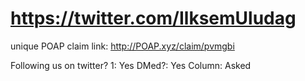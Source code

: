 # https://twitter.com/IlksemUludag

unique POAP claim link: 
http://POAP.xyz/claim/pvmgbi

Following us on twitter? 1: Yes
DMed?: Yes
Column: Asked